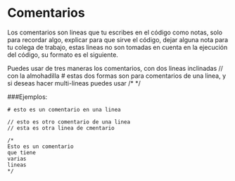 # Comentarios
Los comentarios son lineas que tu escribes en el código como notas, solo para recordar algo, explicar para que sirve el código, dejar alguna nota para tu colega de trabajo, estas lineas no son tomadas en cuenta en la ejecución del código,  su formato es el siguiente.

Puedes usar de tres maneras los comentarios, con dos lineas inclinadas // con la almohadilla # estas dos formas son para comentarios de una linea, y si deseas hacer multi-lineas puedes usar /*  */ 

###Ejemplos: 

```
# esto es un comentario en una linea
```

```
// esto es otro comentario de una linea
// esta es otra linea de cmentario
```

```
/*
Esto es un comentario
que tiene
varias 
lineas
*/
```

